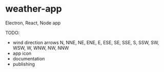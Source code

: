 # weather-app

Electron, React, Node app

TODO:

- wind direction arrows N, NNE, NE, ENE, E, ESE, SE, SSE, S, SSW, SW, WSW, W, WNW, NW, NNW
- app icon
- documentation
- publishing
